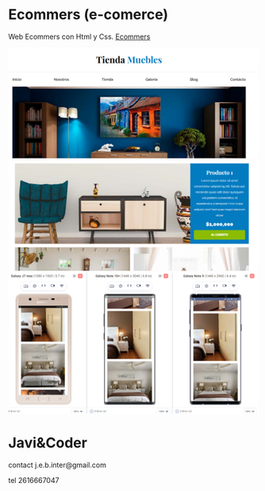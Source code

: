 # Ecommers (e-comerce)
Web Ecommers con Html y Css.
[Ecommers](https://ecommers-2025.netlify.app/)


![image](https://github.com/JEB76-22/Ecommers/blob/main/img/tiendaMuebles.PNG?raw=true)
![image](https://github.com/JEB76-22/Ecommers/blob/main/img/tiendaMuebles2.PNG?raw=true)
![image](https://github.com/JEB76-22/Ecommers/blob/main/img/tiendaMuebles4.PNG?raw=true)


<h1>Javi&Coder</h1>
contact j.e.b.inter@gmail.com 

tel 2616667047
